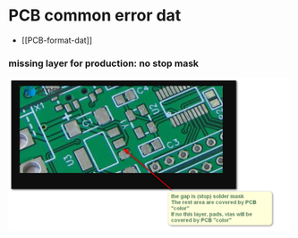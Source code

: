 
# PCB common error dat

- [[PCB-format-dat]]


### missing layer for production: no stop mask 

![](35-10-14-18-07-2023.png)